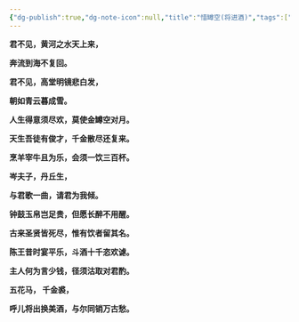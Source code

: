 ```yaml
---
{"dg-publish":true,"dg-note-icon":null,"title":"惜罇空(将进酒)","tags":["Blog"],"permalink":"/🌓Interest_兴趣/Classic 经典/惜罇空(将进酒)/","dgPassFrontmatter":true,"noteIcon":null,"created":"2024-06-09T15:04:37.299+08:00","updated":"2024-09-14T21:50:30.685+08:00"}
---
```


**君不见，黄河之水天上来，**

**奔流到海不复回。**

**君不见，高堂明镜悲白发，**

**朝如青云暮成雪。**

**人生得意须尽欢，莫使金罇空对月。**

**天生吾徒有俊才，千金散尽还复来。**

**烹羊宰牛且为乐，会须一饮三百杯。**

**岑夫子，丹丘生，**

**与君歌一曲，请君为我倾。**

**钟鼓玉帛岂足贵，但愿长醉不用醒。**

**古来圣贤皆死尽，惟有饮者留其名。**

**陈王昔时宴平乐，斗酒十千恣欢谑。**

**主人何为言少钱，径须沽取对君酌。**

**五花马， 千金裘，**

**呼儿将出换美酒，与尔同销万古愁。**


